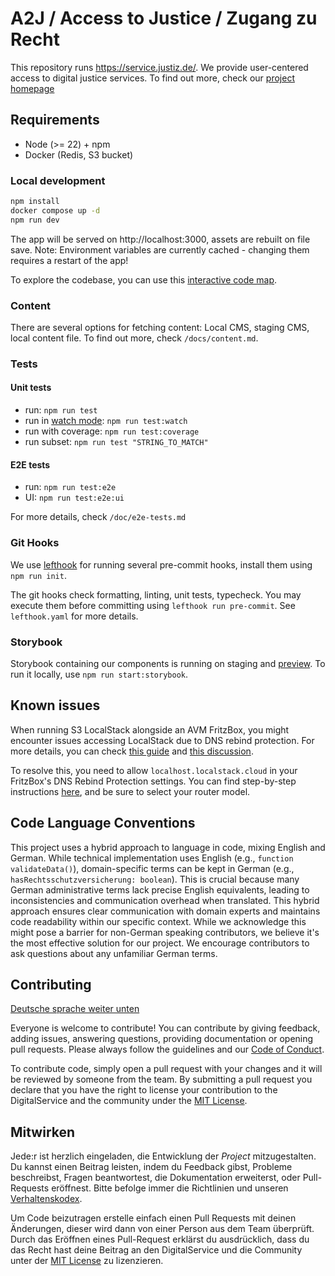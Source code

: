 # A2J / Access to Justice / Zugang zu Recht

This repository runs https://service.justiz.de/. We provide user-centered access to digital justice services. To find out more, check our [project homepage](https://www.zugang-zum-recht-projekte.de/)

## Requirements

- Node (>= 22) + npm
- Docker (Redis, S3 bucket)

### Local development

```sh
npm install
docker compose up -d
npm run dev
```

The app will be served on http://localhost:3000, assets are rebuilt on file save. Note: Environment variables are currently cached - changing them requires a restart of the app!

To explore the codebase, you can use this [interactive code map](https://mango-dune-07a8b7110.1.azurestaticapps.net/?repo=digitalservicebund%2Fa2j-rechtsantragstelle).

### Content

There are several options for fetching content: Local CMS, staging CMS, local content file. To find out more, check `/docs/content.md`.

### Tests

#### Unit tests

- run: `npm run test`
- run in [watch mode](https://vitest.dev/guide/features.html#watch-mode): `npm run test:watch`
- run with coverage: `npm run test:coverage`
- run subset: `npm run test "STRING_TO_MATCH"`

#### E2E tests

- run: `npm run test:e2e`
- UI: `npm run test:e2e:ui`

For more details, check `/doc/e2e-tests.md`

### Git Hooks

We use [lefthook](https://github.com/evilmartians/lefthook) for running several pre-commit hooks, install them using `npm run init`.

The git hooks check formatting, linting, unit tests, typecheck. You may execute them before committing using `lefthook run pre-commit`. See `lefthook.yaml` for more details.

### Storybook

Storybook containing our components is running on staging and [preview](https://a2j-test.dev.ds4g.net/storybook/). To run it locally, use `npm run start:storybook`.

## Known issues

When running S3 LocalStack alongside an AVM FritzBox, you might encounter issues accessing LocalStack due to DNS rebind protection. For more details, you can check [this guide](https://docs.localstack.cloud/user-guide/tools/dns-server/#:~:text=Route53%20documentation.-,DNS%20rebind%20protection,-If%20you%20rely) and [this discussion](https://discuss.localstack.cloud/t/localstack-cloud-never-resolves-in-browser-ping/924).

To resolve this, you need to allow `localhost.localstack.cloud` in your FritzBox's DNS Rebind Protection settings. You can find step-by-step instructions [here](https://avm.de/service/wissensdatenbank/dok/FRITZ-Box-7590/3565_FRITZ-Box-meldet-Der-DNS-Rebind-Schutz-hat-Ihre-Anfrage-aus-Sicherheitsgrunden-abgewiesen/), and be sure to select your router model.

## Code Language Conventions

This project uses a hybrid approach to language in code, mixing English and German.
While technical implementation uses English (e.g., `function validateData()`), domain-specific terms can be kept in German (e.g., `hasRechtsschutzversicherung: boolean`).
This is crucial because many German administrative terms lack precise English equivalents, leading to inconsistencies and communication overhead when translated.
This hybrid approach ensures clear communication with domain experts and maintains code readability within our specific context.
While we acknowledge this might pose a barrier for non-German speaking contributors, we believe it's the most effective solution for our project.
We encourage contributors to ask questions about any unfamiliar German terms.

## Contributing

[Deutsche sprache weiter unten](#mitwirken)

Everyone is welcome to contribute! You can contribute by giving feedback, adding issues, answering questions, providing documentation or opening pull requests. Please always follow the guidelines and our [Code of Conduct](CODE_OF_CONDUCT.md).

To contribute code, simply open a pull request with your changes and it will be reviewed by someone from the team. By submitting a pull request you declare that you have the right to license your contribution to the DigitalService and the community under the [MIT License](./LICENSE).

## Mitwirken

Jede:r ist herzlich eingeladen, die Entwicklung der _Project_ mitzugestalten. Du kannst einen Beitrag leisten, indem du Feedback gibst, Probleme beschreibst, Fragen beantwortest, die Dokumentation erweiterst, oder Pull-Requests eröffnest. Bitte befolge immer die Richtlinien und unseren [Verhaltenskodex](CODE_OF_CONDUCT.md).

Um Code beizutragen erstelle einfach einen Pull Requests mit deinen Änderungen, dieser wird dann von einer Person aus dem Team überprüft. Durch das Eröffnen eines Pull-Request erklärst du ausdrücklich, dass du das Recht hast deine Beitrag an den DigitalService und die Community unter der [MIT License](./LICENSE) zu lizenzieren.
